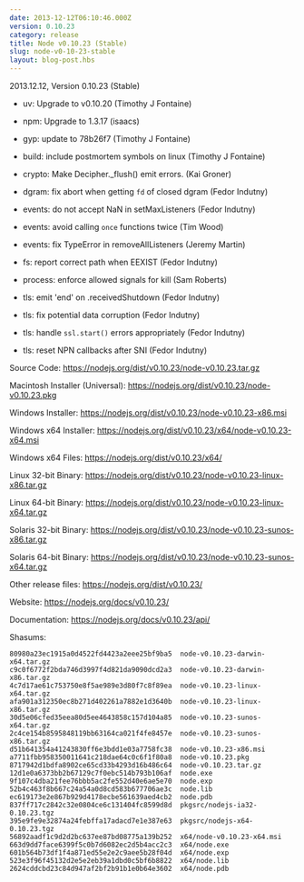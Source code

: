 ```yaml
---
date: 2013-12-12T06:10:46.000Z
version: 0.10.23
category: release
title: Node v0.10.23 (Stable)
slug: node-v0-10-23-stable
layout: blog-post.hbs
---
```


2013.12.12, Version 0.10.23 (Stable)

- uv: Upgrade to v0.10.20 (Timothy J Fontaine)

- npm: Upgrade to 1.3.17 (isaacs)

- gyp: update to 78b26f7 (Timothy J Fontaine)

- build: include postmortem symbols on linux (Timothy J Fontaine)

- crypto: Make Decipher.\_flush() emit errors. (Kai Groner)

- dgram: fix abort when getting `fd` of closed dgram (Fedor Indutny)

- events: do not accept NaN in setMaxListeners (Fedor Indutny)

- events: avoid calling `once` functions twice (Tim Wood)

- events: fix TypeError in removeAllListeners (Jeremy Martin)

- fs: report correct path when EEXIST (Fedor Indutny)

- process: enforce allowed signals for kill (Sam Roberts)

- tls: emit 'end' on .receivedShutdown (Fedor Indutny)

- tls: fix potential data corruption (Fedor Indutny)

- tls: handle `ssl.start()` errors appropriately (Fedor Indutny)

- tls: reset NPN callbacks after SNI (Fedor Indutny)

Source Code: https://nodejs.org/dist/v0.10.23/node-v0.10.23.tar.gz

Macintosh Installer (Universal): https://nodejs.org/dist/v0.10.23/node-v0.10.23.pkg

Windows Installer: https://nodejs.org/dist/v0.10.23/node-v0.10.23-x86.msi

Windows x64 Installer: https://nodejs.org/dist/v0.10.23/x64/node-v0.10.23-x64.msi

Windows x64 Files: https://nodejs.org/dist/v0.10.23/x64/

Linux 32-bit Binary: https://nodejs.org/dist/v0.10.23/node-v0.10.23-linux-x86.tar.gz

Linux 64-bit Binary: https://nodejs.org/dist/v0.10.23/node-v0.10.23-linux-x64.tar.gz

Solaris 32-bit Binary: https://nodejs.org/dist/v0.10.23/node-v0.10.23-sunos-x86.tar.gz

Solaris 64-bit Binary: https://nodejs.org/dist/v0.10.23/node-v0.10.23-sunos-x64.tar.gz

Other release files: https://nodejs.org/dist/v0.10.23/

Website: https://nodejs.org/docs/v0.10.23/

Documentation: https://nodejs.org/docs/v0.10.23/api/

Shasums:

```
80980a23ec1915a0d4522fd4423a2eee25bf9ba5  node-v0.10.23-darwin-x64.tar.gz
c9c0f6772f2bda746d3997f4d821da9090dcd2a3  node-v0.10.23-darwin-x86.tar.gz
4c7d17ae61c753750e8f5ae989e3d80f7c8f89ea  node-v0.10.23-linux-x64.tar.gz
afa901a312350ec8b271d402261a7882e1d3640b  node-v0.10.23-linux-x86.tar.gz
30d5e06cfed35eea80d5ee4643858c157d104a85  node-v0.10.23-sunos-x64.tar.gz
2c4ce154b8595848119bb63164ca021f4fe8457e  node-v0.10.23-sunos-x86.tar.gz
d51b641354a41243830ff6e3bdd1e03a7758fc38  node-v0.10.23-x86.msi
a7711fbb958350011641c218dae64c0c6f1f80a8  node-v0.10.23.pkg
8717942d1bdfa8902ce65cd33b4293d16b486c64  node-v0.10.23.tar.gz
12d1e0a6373bb2b67129c7f0ebc514b793b106af  node.exe
9f107c4dba21fee76bbb5ac2fe552d40e6ae5e70  node.exp
52b4c463f8b667c24a54a0d8cd583b677706ae3c  node.lib
ec619173e2e867b929d4178ecbe561639aed4cb2  node.pdb
837ff717c2842c32e0804ce6c131404fc8599d8d  pkgsrc/nodejs-ia32-0.10.23.tgz
395e9fe9e32874a24febffa17adacd7e1e387e63  pkgsrc/nodejs-x64-0.10.23.tgz
56892aadf1c9d2d2bc637ee87bd08775a139b252  x64/node-v0.10.23-x64.msi
663d9dd7face6399f5c0b7d6082ec2d5b4acc2c3  x64/node.exe
601b564b73df1f4a871ed55e2e2c9aee5b28f04d  x64/node.exp
523e3f96f45132d2e5e2eb39a1dbd0c5bf6b8822  x64/node.lib
2624cddcbd23c84d947af2bf2b91b1e0b64e3602  x64/node.pdb
```
